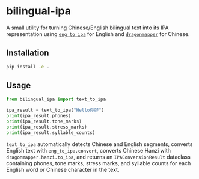 # bilingual-ipa

A small utility for turning Chinese/English bilingual text into its IPA representation using [`eng_to_ipa`](https://github.com/mphilli/English-to-IPA) for English and [`dragonmapper`](https://github.com/tsroten/dragonmapper) for Chinese.

## Installation

```bash
pip install -e .
```

## Usage

```python
from bilingual_ipa import text_to_ipa

ipa_result = text_to_ipa("Hello你好")
print(ipa_result.phones)
print(ipa_result.tone_marks)
print(ipa_result.stress_marks)
print(ipa_result.syllable_counts)
```

`text_to_ipa` automatically detects Chinese and English segments, converts English text with `eng_to_ipa.convert`, converts Chinese Hanzi with `dragonmapper.hanzi.to_ipa`, and returns an `IPAConversionResult` dataclass containing phones, tone marks, stress marks, and syllable counts for each English word or Chinese character in the text.
